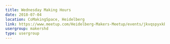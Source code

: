```yaml
---
title: Wednesday Making Hours
date: 2018-07-04
location: CoMakingSpace, Heidelberg
link: https://www.meetup.com/Heidelberg-Makers-Meetup/events/jkvqspyxkbgb/
usergroup: makershd
type: usergroup
---
```

